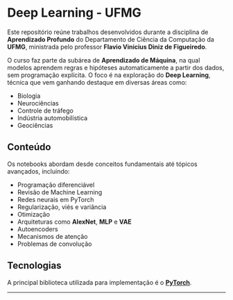 # Deep Learning - UFMG

Este repositório reúne trabalhos desenvolvidos durante a disciplina de **Aprendizado Profundo** do Departamento de Ciência da Computação da **UFMG**, ministrada pelo professor **Flavio Vinicius Diniz de Figueiredo**.

O curso faz parte da subárea de **Aprendizado de Máquina**, na qual modelos aprendem regras e hipóteses automaticamente a partir dos dados, sem programação explícita. O foco é na exploração do **Deep Learning**, técnica que vem ganhando destaque em diversas áreas como:

- Biologia
- Neurociências
- Controle de tráfego
- Indústria automobilística
- Geociências

## Conteúdo

Os notebooks abordam desde conceitos fundamentais até tópicos avançados, incluindo:

- Programação diferenciável
- Revisão de Machine Learning
- Redes neurais em PyTorch
- Regularização, viés e variância
- Otimização
- Arquiteturas como **AlexNet**, **MLP** e **VAE**
- Autoencoders
- Mecanismos de atenção
- Problemas de convolução

## Tecnologias

A principal biblioteca utilizada para implementação é o **[PyTorch](https://pytorch.org/)**.

---
